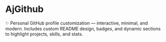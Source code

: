 # AjGithub
✨ Personal GitHub profile customization — interactive, minimal, and modern. Includes custom README design, badges, and dynamic sections to highlight projects, skills, and stats.

